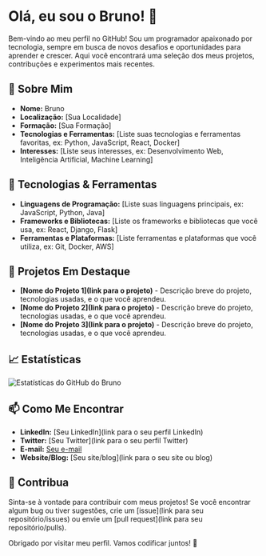 # Olá, eu sou o Bruno! 👋

Bem-vindo ao meu perfil no GitHub! Sou um programador apaixonado por tecnologia, sempre em busca de novos desafios e oportunidades para aprender e crescer. Aqui você encontrará uma seleção dos meus projetos, contribuções e experimentos mais recentes.

## 🚀 Sobre Mim

- **Nome:** Bruno
- **Localização:** [Sua Localidade]
- **Formação:** [Sua Formação]
- **Tecnologias e Ferramentas:** [Liste suas tecnologias e ferramentas favoritas, ex: Python, JavaScript, React, Docker]
- **Interesses:** [Liste seus interesses, ex: Desenvolvimento Web, Inteligência Artificial, Machine Learning]

## 🔧 Tecnologias & Ferramentas

- **Linguagens de Programação:** [Liste suas linguagens principais, ex: JavaScript, Python, Java]
- **Frameworks e Bibliotecas:** [Liste os frameworks e bibliotecas que você usa, ex: React, Django, Flask]
- **Ferramentas e Plataformas:** [Liste ferramentas e plataformas que você utiliza, ex: Git, Docker, AWS]

## 🌟 Projetos Em Destaque

- **[Nome do Projeto 1](link para o projeto)** - Descrição breve do projeto, tecnologias usadas, e o que você aprendeu.
- **[Nome do Projeto 2](link para o projeto)** - Descrição breve do projeto, tecnologias usadas, e o que você aprendeu.
- **[Nome do Projeto 3](link para o projeto)** - Descrição breve do projeto, tecnologias usadas, e o que você aprendeu.

## 📈 Estatísticas

![Estatísticas do GitHub do Bruno](https://github-readme-stats.vercel.app/api?username=seu-usuario-github&show_icons=true&hide_title=true&hide=prs&count_private=true&hide_rank=true&theme=radical)

## 📫 Como Me Encontrar

- **LinkedIn:** [Seu LinkedIn](link para o seu perfil LinkedIn)
- **Twitter:** [Seu Twitter](link para o seu perfil Twitter)
- **E-mail:** [Seu e-mail](mailto:seuemail@example.com)
- **Website/Blog:** [Seu site/blog](link para o seu site ou blog)

## 🤝 Contribua

Sinta-se à vontade para contribuir com meus projetos! Se você encontrar algum bug ou tiver sugestões, crie um [issue](link para seu repositório/issues) ou envie um [pull request](link para seu repositório/pulls). 

Obrigado por visitar meu perfil. Vamos codificar juntos! 🚀


